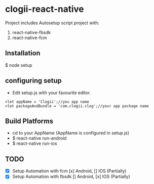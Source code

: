 # clogii-react-native

Project includes
  Autosetup script project with:
  1. react-native-fbsdk
  2. react-native-fcm
  
## Installation

   $ node setup

## configuring setup

- Edit setup.js with your favourite editor.

```
>let appName = 'Clogii';//you app name
>let packageAndBundle = 'com.clogii.clog';//your app package name

```

## Build Platforms

- cd to your AppName (AppName is configured in setup.js)
- $ react-native run-android
- $ react-native run-ios


## TODO
- [x] Setup Automation with fcm [x] Android, [] IOS (Partially)
- [x] Setup Automation with fbsdk [] Android, [x] IOS (Partially)
